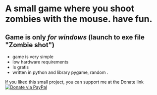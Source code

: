 # A small game where you shoot zombies with the mouse. have fun.
## Game is only *for windows* (launch to exe file "Zombie shot")


- game is very simple
- low hardware requirements
- Is gratis
- written in python and library pygame, random .

If you liked this small project, you can support me at the Donate link    [![Donate via PayPal](https://img.shields.io/badge/Donate-PayPal-blue.svg)](https://www.paypal.me/wampirlucas)


